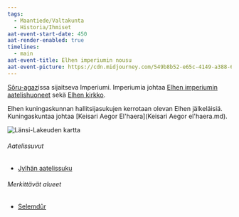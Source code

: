 ```yaml
---
tags:
  - Maantiede/Valtakunta
  - Historia/Ihmiset
aat-event-start-date: 450
aat-render-enabled: true
timelines:
  - main
aat-event-title: Elhen imperiumin nousu
aat-event-picture: https://cdn.midjourney.com/549b8b52-e65c-4149-a388-66f295cfcbc2/0_3.webp
---
```


[Sôru-agaz](Sôru-agaz.md)issa sijaitseva Imperiumi. Imperiumia johtaa [Elhen imperiumin aatelishuoneet](Elhen%20imperiumin%20aatelishuoneet.md) sekä [Elhen kirkko](Elhen%20kirkko.md).

Elhen kuningaskunnan hallitsijasukujen kerrotaan olevan Elhen jälkeläisiä. Kuningaskuntaa johtaa [Keisari Aegor El'haera](Keisari Aegor el'haera.md).


![Länsi-Lakeuden kartta](Länsi-Lakeuden%20kartta.png)


###### Aatelissuvut
- [Jylhän aatelissuku](Jylhän%20aatelissuku.md)

###### Merkittävät alueet

- [Selemdûr](Selemdûr.md)



